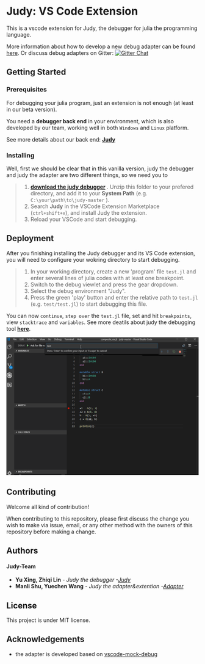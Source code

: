 # Judy: VS Code Extension

This is a vscode extension for Judy, the debugger for julia the programming language.

More information about how to develop a new debug adapter can be found [here](https://code.visualstudio.com/docs/extensions/example-debuggers). Or discuss debug adapters on Gitter: [![Gitter Chat](https://img.shields.io/badge/chat-online-brightgreen.svg)](https://gitter.im/Microsoft/vscode)

## Getting Started

### Prerequisites
For debugging your julia program, just an extension is not enough (at least in our beta version).

You need a **debugger back end** in your environment, which is also developed by our team, working well in both `Windows` and `Linux` platform.

See more details about our back end: **[Judy](https://github.com/judy-vscode/Judy)**


### Installing

Well, first we should be clear that in this vanilla version, judy the debugger and judy the adapter are two different things, so we need you to

>1. **[download the judy debugger](https://github.com/judy-vscode/Judy/archive/master.zip)** .
>Unzip this folder to your prefered directory, and add it to your **System Path** (e.g. `C:\your\path\to\judy-master` ).
>2. Search **Judy** in the VSCode Extension Marketplace (`ctrl+shift+x`), and install Judy the extension.
>3. Reload your VSCode and start debugging.


## Deployment
After you finishing installing the Judy debugger and its VS Code extension, you will need to configure your wokring directory to start debugging.

>1. In your working directory, create a new 'program' file `test.jl` and enter several lines of julia codes with at least one breakpoint.
>2. Switch to the debug viewlet and press the gear dropdown.
>3. Select the debug environment "Judy".
>4. Press the green 'play' button and enter the relative path to `test.jl` (e.g. `test/test.jl`) to start debugging this file.

You can now `continue`, `step over` the `test.jl` file, set and hit `breakpoints`, view `stacktrace` and `variables`.
See more deatils about judy the debugging tool **[here](https://github.com/judy-vscode/Judy/blob/master/README.md)**.

![Judy](https://raw.githubusercontent.com/judy-vscode/Adapter/develop/images/judy.gif)

## Contributing
Welcome all kind of contribution!

When contributing to this repository, please first discuss the change you wish to make via issue, email, or any other method with the owners of this repository before making a change.

## Authors
#### Judy-Team
* **Yu Xing, Zhiqi Lin** - *Judy the debugger -[Judy](https://github.com/judy-vscode/Judy)*
* **Manli Shu, Yuechen Wang** - *Judy the adapter&extention -[Adapter](https://github.com/judy-vscode/Adapter)*

## License
This project is under MIT license.

## Acknowledgements
* the adapter is developed based on [vscode-mock-debug](https://github.com/Microsoft/vscode-mock-debug)



